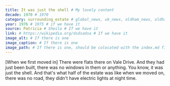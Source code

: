 ```yaml
---
title: It was just the shell # My lovely content
decade: 1970 # 1970
category: surrounding_estate # global_news, uk_news, oldham_news, oldham_history, towers, surrounding_estate # Always exactly one category
year: 1976 # 1975 # if we have it
source: Patricia # Sheila # If we have it
link: # https://wikipedia.org/dsdsadsa # If we have it
image_alt: # If there is one
image_caption: # If there is one
image_path: # If there is one, should be colocated with the index.md file in the folder
---
```


[When we first moved in] There were flats there on Vale Drive. And they had just been built, there was no windows in them or anything. You know, it was just the shell. And that's what half of the estate was like when we moved on, there was no road, they didn't have electric lights at night time.
